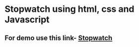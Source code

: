 # Stopwatch using html, css and Javascript

## For demo use this link- [Stopwatch](https://nafisashameemraha.github.io/stopwatch/)
